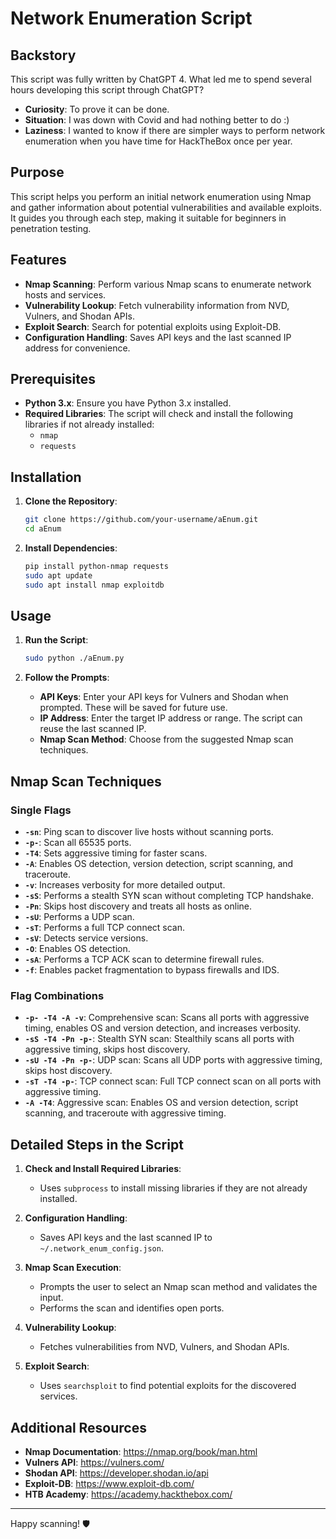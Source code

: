 # Network Enumeration Script

## Backstory

This script was fully written by ChatGPT 4. What led me to spend several hours developing this script through ChatGPT? 

- **Curiosity**: To prove it can be done.
- **Situation**: I was down with Covid and had nothing better to do :)
- **Laziness**: I wanted to know if there are simpler ways to perform network enumeration when you have time for HackTheBox once per year.

## Purpose

This script helps you perform an initial network enumeration using Nmap and gather information about potential vulnerabilities and available exploits. It guides you through each step, making it suitable for beginners in penetration testing.

## Features

- **Nmap Scanning**: Perform various Nmap scans to enumerate network hosts and services.
- **Vulnerability Lookup**: Fetch vulnerability information from NVD, Vulners, and Shodan APIs.
- **Exploit Search**: Search for potential exploits using Exploit-DB.
- **Configuration Handling**: Saves API keys and the last scanned IP address for convenience.

## Prerequisites

- **Python 3.x**: Ensure you have Python 3.x installed.
- **Required Libraries**: The script will check and install the following libraries if not already installed:
  - `nmap`
  - `requests`

## Installation

1. **Clone the Repository**:
    ```bash
    git clone https://github.com/your-username/aEnum.git
    cd aEnum
    ```

2. **Install Dependencies**:
    ```bash
    pip install python-nmap requests
    sudo apt update
    sudo apt install nmap exploitdb
    ```

## Usage

1. **Run the Script**:
    ```bash
    sudo python ./aEnum.py
    ```

2. **Follow the Prompts**:
    - **API Keys**: Enter your API keys for Vulners and Shodan when prompted. These will be saved for future use.
    - **IP Address**: Enter the target IP address or range. The script can reuse the last scanned IP.
    - **Nmap Scan Method**: Choose from the suggested Nmap scan techniques.

## Nmap Scan Techniques

### Single Flags

- **`-sn`**: Ping scan to discover live hosts without scanning ports.
- **`-p-`**: Scan all 65535 ports.
- **`-T4`**: Sets aggressive timing for faster scans.
- **`-A`**: Enables OS detection, version detection, script scanning, and traceroute.
- **`-v`**: Increases verbosity for more detailed output.
- **`-sS`**: Performs a stealth SYN scan without completing TCP handshake.
- **`-Pn`**: Skips host discovery and treats all hosts as online.
- **`-sU`**: Performs a UDP scan.
- **`-sT`**: Performs a full TCP connect scan.
- **`-sV`**: Detects service versions.
- **`-O`**: Enables OS detection.
- **`-sA`**: Performs a TCP ACK scan to determine firewall rules.
- **`-f`**: Enables packet fragmentation to bypass firewalls and IDS.

### Flag Combinations

- **`-p- -T4 -A -v`**: Comprehensive scan: Scans all ports with aggressive timing, enables OS and version detection, and increases verbosity.
- **`-sS -T4 -Pn -p-`**: Stealth SYN scan: Stealthily scans all ports with aggressive timing, skips host discovery.
- **`-sU -T4 -Pn -p-`**: UDP scan: Scans all UDP ports with aggressive timing, skips host discovery.
- **`-sT -T4 -p-`**: TCP connect scan: Full TCP connect scan on all ports with aggressive timing.
- **`-A -T4`**: Aggressive scan: Enables OS and version detection, script scanning, and traceroute with aggressive timing.

## Detailed Steps in the Script

1. **Check and Install Required Libraries**:
    - Uses `subprocess` to install missing libraries if they are not already installed.
    
2. **Configuration Handling**:
    - Saves API keys and the last scanned IP to `~/.network_enum_config.json`.
    
3. **Nmap Scan Execution**:
    - Prompts the user to select an Nmap scan method and validates the input.
    - Performs the scan and identifies open ports.
    
4. **Vulnerability Lookup**:
    - Fetches vulnerabilities from NVD, Vulners, and Shodan APIs.
    
5. **Exploit Search**:
    - Uses `searchsploit` to find potential exploits for the discovered services.

## Additional Resources

- **Nmap Documentation**: https://nmap.org/book/man.html
- **Vulners API**: https://vulners.com/
- **Shodan API**: https://developer.shodan.io/api
- **Exploit-DB**: https://www.exploit-db.com/
- **HTB Academy**: https://academy.hackthebox.com/

---

Happy scanning! 🛡️
